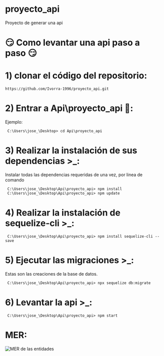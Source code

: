 # proyecto_api
Proyecto de generar una api


# 😏 Como levantar una api paso a paso 😏

# 1) clonar el código del repositorio:
    
    https://github.com/Ivorra-1996/proyecto_api.git

# 2) Entrar a Api\proyecto_api 📁:
Ejemplo:
     
     C:\Users\jose_\Desktop> cd Api\proyecto_api
    
# 3) Realizar la instalación de sus dependencias >_:
Instalar todas las dependencias requeridas de una vez, por linea de comando
     
     C:\Users\jose_\Desktop\Api\proyecto_api> npm install 
     C:\Users\jose_\Desktop\Api\proyecto_api> npm update

# 4) Realizar la instalación de sequelize-cli >_:

     C:\Users\jose_\Desktop\Api\proyecto_api> npm install sequelize-cli --save
     
# 5) Ejecutar las migraciones >_:
Estas son las creaciones de la base de datos.
     
     C:\Users\jose_\Desktop\Api\proyecto_api> npx sequelize db:migrate

# 6) Levantar la api >_:

     C:\Users\jose_\Desktop\Api\proyecto_api> npm start


# MER:

![MER de las entidades](https://raw.githubusercontent.com/Ivorra-1996/proyecto_api/main/mer.PNG)
